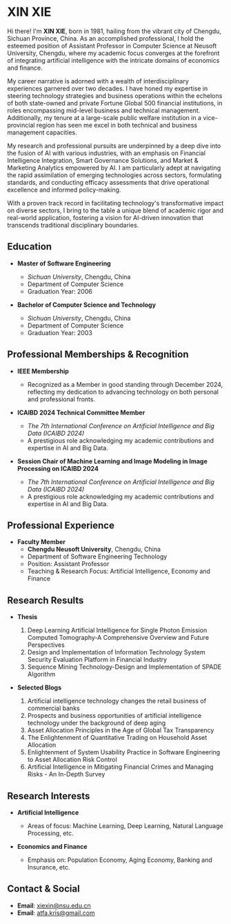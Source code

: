 # XIN XIE

Hi there! I'm **XIN XIE**, born in 1981, hailing from the vibrant city of Chengdu, Sichuan Province, China. As an accomplished professional, I hold the esteemed position of Assistant Professor in Computer Science at Neusoft University, Chengdu, where my academic focus converges at the forefront of integrating artificial intelligence with the intricate domains of economics and finance.

My career narrative is adorned with a wealth of interdisciplinary experiences garnered over two decades. I have honed my expertise in steering technology strategies and business operations within the echelons of both state-owned and private Fortune Global 500 financial institutions, in roles encompassing mid-level business and technical management. Additionally, my tenure at a large-scale public welfare institution in a vice-provincial region has seen me excel in both technical and business management capacities.

My research and professional pursuits are underpinned by a deep dive into the fusion of AI with various industries, with an emphasis on Financial Intelligence Integration, Smart Governance Solutions, and Market & Marketing Analytics empowered by AI. I am particularly adept at navigating the rapid assimilation of emerging technologies across sectors, formulating standards, and conducting efficacy assessments that drive operational excellence and informed policy-making.

With a proven track record in facilitating technology's transformative impact on diverse sectors, I bring to the table a unique blend of academic rigor and real-world application, fostering a vision for AI-driven innovation that transcends traditional disciplinary boundaries.

## Education

- **Master of Software Engineering**
  - _Sichuan University_, Chengdu, China
  - Department of Computer Science
  - Graduation Year: 2006

- **Bachelor of Computer Science and Technology**
  - _Sichuan University_, Chengdu, China
  - Department of Computer Science
  - Graduation Year: 2003

## Professional Memberships & Recognition

- **IEEE Membership**
  - Recognized as a Member in good standing through December 2024, reflecting my dedication to advancing technology on both personal and professional fronts.

- **ICAIBD 2024 Technical Committee Member**
  - _The 7th International Conference on Artificial Intelligence and Big Data (ICAIBD 2024)_
  - A prestigious role acknowledging my academic contributions and expertise in AI and Big Data.

- **Session Chair of Machine Learning and Image Modeling in Image Processing on ICAIBD 2024**
  - _The 7th International Conference on Artificial Intelligence and Big Data (ICAIBD 2024)_
  - A prestigious role acknowledging my academic contributions and expertise in AI and Big Data.

## Professional Experience

- **Faculty Member**
  - **Chengdu Neusoft University**, Chengdu, China
  - Department of Software Engineering Technology
  - Position: Assistant Professor
  - Teaching & Research Focus: Artificial Intelligence, Economy and Finance

## Research Results

- **Thesis**
  1. Deep Learning Artificial Intelligence for Single Photon Emission Computed Tomography-A Comprehensive Overview and Future Perspectives
  2. Design and Implementation of Information Technology System Security Evaluation Platform in Financial Industry
  3. Sequence Mining Technology-Design and Implementation of SPADE Algorithm

- **Selected Blogs**
  1. Artificial intelligence technology changes the retail business of commercial banks
  2. Prospects and business opportunities of artificial intelligence technology under the background of deep aging
  3. Asset Allocation Principles in the Age of Global Tax Transparency
  4. The Enlightenment of Quantitative Trading on Household Asset Allocation
  5. Enlightenment of System Usability Practice in Software Engineering to Asset Allocation Risk Control
  6. Artificial Intelligence in Mitigating Financial Crimes and Managing Risks - An In-Depth Survey

## Research Interests

- **Artificial Intelligence**
  - Areas of focus: Machine Learning, Deep Learning, Natural Language Processing, etc.

- **Economics and Finance**
  - Emphasis on:  Population Economy, Aging Economy, Banking and Insurance, etc.

## Contact & Social

- **Email**: xiexin@nsu.edu.cn
- **Email**: atfa.kris@gmail.com

